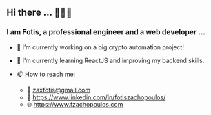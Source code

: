 ## Hi there ... 👋👋👋

### I am Fotis, a professional engineer and a web developer ...

- 🔭 I’m currently working on a big crypto automation project!

- 🌱 I’m currently learning ReactJS and improving my backend skills.

- 📫 How to reach me: 
	-  📧 zaxfotis@gmail.com
	- 🔗 https://www.linkedin.com/in/fotiszachopoulos/
	- 🌐 https://www.fzachopoulos.com
